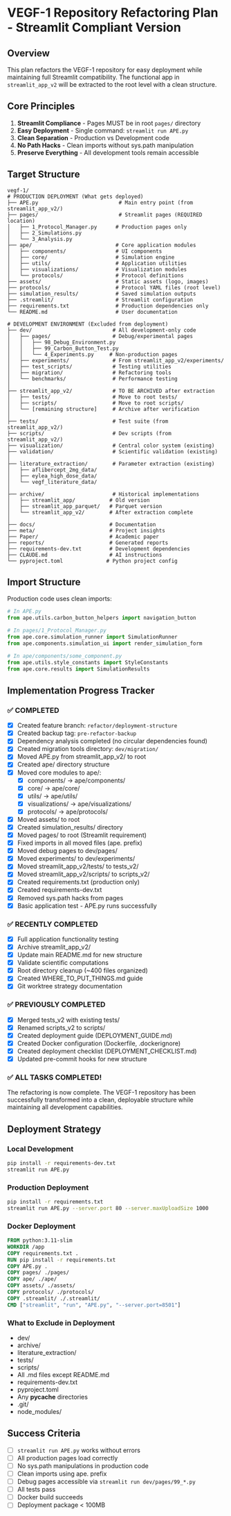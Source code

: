 # VEGF-1 Repository Refactoring Plan - Streamlit Compliant Version

## Overview
This plan refactors the VEGF-1 repository for easy deployment while maintaining full Streamlit compatibility. The functional app in `streamlit_app_v2` will be extracted to the root level with a clean structure.

## Core Principles
1. **Streamlit Compliance** - Pages MUST be in root `pages/` directory
2. **Easy Deployment** - Single command: `streamlit run APE.py`
3. **Clean Separation** - Production vs Development code
4. **No Path Hacks** - Clean imports without sys.path manipulation
5. **Preserve Everything** - All development tools remain accessible

## Target Structure

```
vegf-1/
# PRODUCTION DEPLOYMENT (What gets deployed)
├── APE.py                          # Main entry point (from streamlit_app_v2/)
├── pages/                          # Streamlit pages (REQUIRED location)
│   ├── 1_Protocol_Manager.py      # Production pages only
│   ├── 2_Simulations.py
│   └── 3_Analysis.py
├── ape/                           # Core application modules
│   ├── components/                # UI components
│   ├── core/                      # Simulation engine
│   ├── utils/                     # Application utilities
│   ├── visualizations/            # Visualization modules
│   └── protocols/                 # Protocol definitions
├── assets/                        # Static assets (logo, images)
├── protocols/                     # Protocol YAML files (root level)
├── simulation_results/            # Saved simulation outputs
├── .streamlit/                    # Streamlit configuration
├── requirements.txt               # Production dependencies only
└── README.md                      # User documentation

# DEVELOPMENT ENVIRONMENT (Excluded from deployment)
├── dev/                          # All development-only code
│   ├── pages/                    # Debug/experimental pages
│   │   ├── 98_Debug_Environment.py
│   │   ├── 99_Carbon_Button_Test.py
│   │   └── 4_Experiments.py     # Non-production pages
│   ├── experiments/              # From streamlit_app_v2/experiments/
│   ├── test_scripts/             # Testing utilities
│   ├── migration/                # Refactoring tools
│   └── benchmarks/               # Performance testing
│
├── streamlit_app_v2/             # TO BE ARCHIVED after extraction
│   ├── tests/                    # Move to root tests/
│   ├── scripts/                  # Move to root scripts/
│   └── [remaining structure]     # Archive after verification
│
├── tests/                        # Test suite (from streamlit_app_v2/)
├── scripts/                      # Dev scripts (from streamlit_app_v2/)
├── visualization/                # Central color system (existing)
├── validation/                   # Scientific validation (existing)
│
├── literature_extraction/        # Parameter extraction (existing)
│   ├── aflibercept_2mg_data/
│   ├── eylea_high_dose_data/
│   └── vegf_literature_data/
│
├── archive/                      # Historical implementations
│   ├── streamlit_app/           # Old version
│   ├── streamlit_app_parquet/   # Parquet version
│   └── streamlit_app_v2/        # After extraction complete
│
├── docs/                        # Documentation
├── meta/                        # Project insights
├── Paper/                       # Academic paper
├── reports/                     # Generated reports
├── requirements-dev.txt         # Development dependencies
├── CLAUDE.md                    # AI instructions
└── pyproject.toml              # Python project config
```

## Import Structure

Production code uses clean imports:
```python
# In APE.py
from ape.utils.carbon_button_helpers import navigation_button

# In pages/1_Protocol_Manager.py
from ape.core.simulation_runner import SimulationRunner
from ape.components.simulation_ui import render_simulation_form

# In ape/components/some_component.py
from ape.utils.style_constants import StyleConstants
from ape.core.results import SimulationResults
```

## Implementation Progress Tracker

### ✅ COMPLETED
- [x] Created feature branch: `refactor/deployment-structure`
- [x] Created backup tag: `pre-refactor-backup`
- [x] Dependency analysis completed (no circular dependencies found)
- [x] Created migration tools directory: `dev/migration/`
- [x] Moved APE.py from streamlit_app_v2/ to root
- [x] Created ape/ directory structure
- [x] Moved core modules to ape/:
  - [x] components/ → ape/components/
  - [x] core/ → ape/core/
  - [x] utils/ → ape/utils/
  - [x] visualizations/ → ape/visualizations/
  - [x] protocols/ → ape/protocols/
- [x] Moved assets/ to root
- [x] Created simulation_results/ directory
- [x] Moved pages/ to root (Streamlit requirement)
- [x] Fixed imports in all moved files (ape. prefix)
- [x] Moved debug pages to dev/pages/
- [x] Moved experiments/ to dev/experiments/
- [x] Moved streamlit_app_v2/tests/ to tests_v2/
- [x] Moved streamlit_app_v2/scripts/ to scripts_v2/
- [x] Created requirements.txt (production only)
- [x] Created requirements-dev.txt
- [x] Removed sys.path hacks from pages
- [x] Basic application test - APE.py runs successfully

### ✅ RECENTLY COMPLETED
- [x] Full application functionality testing
- [x] Archive streamlit_app_v2/
- [x] Update main README.md for new structure
- [x] Validate scientific computations
- [x] Root directory cleanup (~400 files organized)
- [x] Created WHERE_TO_PUT_THINGS.md guide
- [x] Git worktree strategy documentation

### ✅ PREVIOUSLY COMPLETED
- [x] Merged tests_v2 with existing tests/
- [x] Renamed scripts_v2 to scripts/
- [x] Created deployment guide (DEPLOYMENT_GUIDE.md)
- [x] Created Docker configuration (Dockerfile, .dockerignore)
- [x] Created deployment checklist (DEPLOYMENT_CHECKLIST.md)
- [x] Updated pre-commit hooks for new structure

### ✅ ALL TASKS COMPLETED!

The refactoring is now complete. The VEGF-1 repository has been successfully transformed into a clean, deployable structure while maintaining all development capabilities.

## Deployment Strategy

### Local Development
```bash
pip install -r requirements-dev.txt
streamlit run APE.py
```

### Production Deployment
```bash
pip install -r requirements.txt
streamlit run APE.py --server.port 80 --server.maxUploadSize 1000
```

### Docker Deployment
```dockerfile
FROM python:3.11-slim
WORKDIR /app
COPY requirements.txt .
RUN pip install -r requirements.txt
COPY APE.py .
COPY pages/ ./pages/
COPY ape/ ./ape/
COPY assets/ ./assets/
COPY protocols/ ./protocols/
COPY .streamlit/ ./.streamlit/
CMD ["streamlit", "run", "APE.py", "--server.port=8501"]
```

### What to Exclude in Deployment
- dev/
- archive/
- literature_extraction/
- tests/
- scripts/
- All .md files except README.md
- requirements-dev.txt
- pyproject.toml
- Any __pycache__ directories
- .git/
- node_modules/

## Success Criteria
- [ ] `streamlit run APE.py` works without errors
- [ ] All production pages load correctly
- [ ] No sys.path manipulations in production code
- [ ] Clean imports using ape. prefix
- [ ] Debug pages accessible via `streamlit run dev/pages/99_*.py`
- [ ] All tests pass
- [ ] Docker build succeeds
- [ ] Deployment package < 100MB